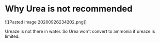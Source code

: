 # Why Urea is not recommended

![[Pasted image 20200926234202.png]]

Ureaze is not there in water. So Urea won't convert to ammonia if ureaze is limited. 